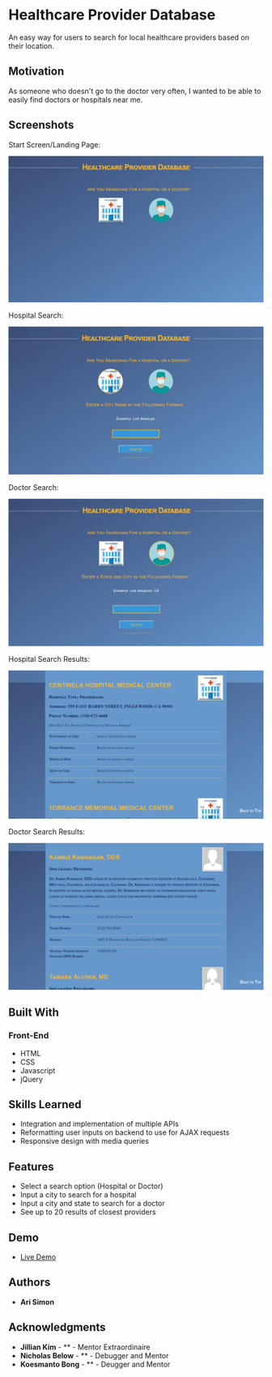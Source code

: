 # Healthcare Provider Database
An easy way for users to search for local healthcare providers based on their location.

## Motivation

As someone who doesn't go to the doctor very often, I wanted to be able to easily find doctors or hospitals near me. 

## Screenshots
Start Screen/Landing Page:

![Start Screen](https://github.com/arisimon/API-Capstone/blob/master/Start%20screen.PNG)

Hospital Search:

![Hospital Search](https://github.com/arisimon/API-Capstone/blob/master/Hospital%20Search.PNG)

Doctor Search:

![Doctor Search](https://github.com/arisimon/API-Capstone/blob/master/Doctor%20Search.PNG)

Hospital Search Results:

![Hospital Search Results](https://github.com/arisimon/API-Capstone/blob/master/Hospital%20Results.PNG)

Doctor Search Results:

![Doctor Search Results](https://github.com/arisimon/API-Capstone/blob/master/Doctor%20Results.PNG)


## Built With

### Front-End
* HTML
* CSS
* Javascript
* jQuery

## Skills Learned
* Integration and implementation of multiple APIs
* Reformatting user inputs on backend to use for AJAX requests
* Responsive design with media queries

## Features

* Select a search option (Hospital or Doctor)
* Input a city to search for a hospital
* Input a city and state to search for a doctor
* See up to 20 results of closest providers

## Demo

- [Live Demo](https://arisimon.github.io/API-Capstone/)

## Authors

* **Ari Simon** 

## Acknowledgments

* **Jillian Kim** - ** - Mentor Extraordinaire
* **Nicholas Below** - ** - Debugger and Mentor
* **Koesmanto Bong** - ** - Deugger and Mentor
